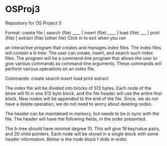 # OSProj3
Repository for OS Project 3 

Format: create file | search (file) ____ | insert (file) ____ | load (file) ___ | print (file) | extract (file) (other file)
Click m to exit when you run

an interactive program that creates and manages index files. The index files will contain a b-tree. The user can create, insert, and search such index files. The program will be a command-line program that allows the user to give various commands as command-line arguments. These commands will perform various operations on an index file.

Commands: create search insert load print extract 

The index file will be divided into blocks of 512 bytes. Each node of the btree will fit in one 512 byte block, and the file header will use the entire first block. New nodes will be appended to the end of the file. Since, we do not have a delete operation, we do not need to worry about deleting nodes.

The header can be maintained in memory, but needs to be in sync with the file. The header will have the following fields, in the order presented.

The b-tree should have minimal degree 10. This will give 19 key/value pairs, and 20 child pointers. Each node will be stored in a single block with some header information. Below is the node block f ields in order.
